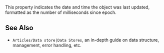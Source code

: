 This property indicates the date and time the object was last updated, formatted as the number of milliseconds since epoch.

See Also
--------

*   `Articles/Data store|Data Stores`, an in-depth guide on data structure, management, error handling, etc.